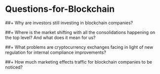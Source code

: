 # Questions-for-Blockchain

##+ Why are investors still investing in blockchain companies?

##+ Where is the market shifting with all the consolidations happening on the top level? And what does it mean for us?

##+ What problems are cryptocurrency exchanges facing in light of new regulation for internal compliance improvements?

##+ How much marketing effects traffic for blockchain companies to be noticed?


